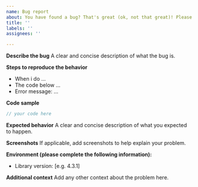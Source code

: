 ```yaml
---
name: Bug report
about: You have found a bug? That's great (ok, not that great)! Please help us to improve!
title: ''
labels: ''
assignees: ''

---
```


<!--
Please FOLLOW THE ISSUE TEMPLATE unless you have a good reason not to.
If you have a question or an issue that is not a bug, please use the Q&A section under discussions instead. Thanks!
-->
**Describe the bug**
A clear and concise description of what the bug is.

**Steps to reproduce the behavior**
- When i do ...
- The code below ...
- Error message: ...

**Code sample**
```js
// your code here
```

**Expected behavior**
A clear and concise description of what you expected to happen.

**Screenshots**
If applicable, add screenshots to help explain your problem.

**Environment (please complete the following information):**
 - Library version: [e.g. 4.3.1]

**Additional context**
Add any other context about the problem here.
